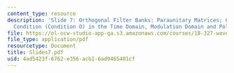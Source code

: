 ```yaml
---
content_type: resource
description: 'Slide 7: Orthogonal Filter Banks: Paraunitary Matrices; Orthogonality
  Condition (Condition O) in the Time Domain, Modulation Domain and Polyphase Domain.'
file: https://ol-ocw-studio-app-qa.s3.amazonaws.com/courses/18-327-wavelets-filter-banks-and-applications-spring-2003/4ad5423f6762e356acb16ad9465401cf_Slides7.pdf
file_type: application/pdf
resourcetype: Document
title: Slides7.pdf
uid: 4ad5423f-6762-e356-acb1-6ad9465401cf
---
```

